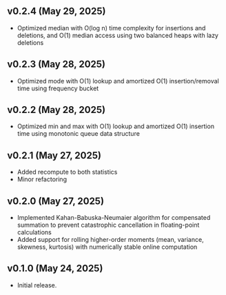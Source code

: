 ## v0.2.4 (May 29, 2025)

- Optimized median with O(log n) time complexity for insertions and deletions, and O(1) median access using two balanced heaps with lazy deletions

## v0.2.3 (May 28, 2025)

- Optimized mode with O(1) lookup and amortized O(1) insertion/removal time using frequency bucket

## v0.2.2 (May 28, 2025)

- Optimized min and max with O(1) lookup and amortized O(1) insertion time using monotonic queue data structure

## v0.2.1 (May 27, 2025)

- Added recompute to both statistics
- Minor refactoring

## v0.2.0 (May 27, 2025)

- Implemented Kahan-Babuska-Neumaier algorithm for compensated summation to prevent catastrophic cancellation in floating-point calculations
- Added support for rolling higher-order moments (mean, variance, skewness, kurtosis) with numerically stable online computation

## v0.1.0 (May 24, 2025)

- Initial release.
